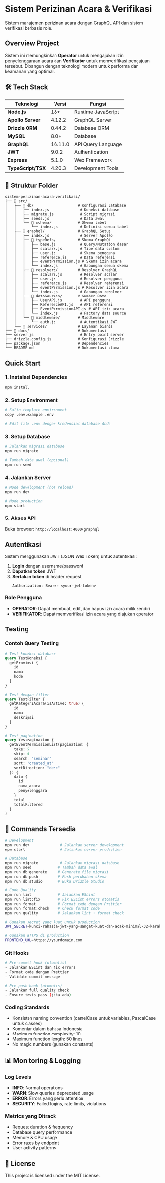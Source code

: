 # Sistem Perizinan Acara & Verifikasi

Sistem manajemen perizinan acara dengan GraphQL API dan sistem verifikasi berbasis role.

## Overview Project

Sistem ini memungkinkan **Operator** untuk mengajukan izin penyelenggaraan acara dan **Verifikator** untuk memverifikasi pengajuan tersebut. Dibangun dengan teknologi modern untuk performa dan keamanan yang optimal.

## 🛠️ Tech Stack

| Teknologi | Versi | Fungsi |
|-----------|-------|--------|
| **Node.js** | 18+ | Runtime JavaScript |
| **Apollo Server** | 4.12.2 | GraphQL Server |
| **Drizzle ORM** | 0.44.2 | Database ORM |
| **MySQL** | 8.0+ | Database |
| **GraphQL** | 16.11.0 | API Query Language |
| **JWT** | 9.0.2 | Authentication |
| **Express** | 5.1.0 | Web Framework |
| **TypeScript/TSX** | 4.20.3 | Development Tools |

## 📁 Struktur Folder

```
sistem-perizinan-acara-verifikasi/
├── 📁 src/
│   ├── 📁 db/                    # Konfigurasi Database
│   │   ├── index.js              # Koneksi database
│   │   ├── migrate.js            # Script migrasi
│   │   ├── seeds.js              # Data awal
│   │   └── 📁 schema/            # Skema tabel
│   │       └── index.js          # Definisi semua tabel
│   ├── 📁 graphql/               # GraphQL Setup
│   │   ├── index.js              # Server Apollo
│   │   ├── 📁 typeDefs/          # Skema GraphQL
│   │   │   ├── base.js           # Query/Mutation dasar
│   │   │   ├── scalars.js        # Tipe data custom
│   │   │   ├── user.js           # Skema pengguna
│   │   │   ├── reference.js      # Data referensi
│   │   │   ├── eventPermission.js # Skema izin acara
│   │   │   └── index.js          # Gabungan semua skema
│   │   ├── 📁 resolvers/         # Resolver GraphQL
│   │   │   ├── scalars.js        # Resolver scalar
│   │   │   ├── user.js           # Resolver pengguna
│   │   │   ├── reference.js      # Resolver referensi
│   │   │   ├── eventPermission.js # Resolver izin acara
│   │   │   └── index.js          # Gabungan resolver
│   │   ├── 📁 dataSources/       # Sumber Data
│   │   │   ├── UserAPI.js        # API pengguna
│   │   │   ├── ReferenceAPI.js   # API referensi
│   │   │   ├── EventPermissionAPI.js # API izin acara
│   │   │   └── index.js          # Factory data source
│   │   └── 📁 middleware/        # Middleware
│   │       └── auth.js           # Autentikasi JWT
│   └── 📁 services/              # Layanan bisnis
├── 📁 docs/                      # Dokumentasi
├── server.js                     # Entry point server
├── drizzle.config.js            # Konfigurasi Drizzle
├── package.json                 # Dependencies
└── README.md                    # Dokumentasi utama
```

## Quick Start

### 1. **Instalasi Dependencies**
```bash
npm install
```

### 2. **Setup Environment**
```bash
# Salin template environment
copy .env.example .env

# Edit file .env dengan kredensial database Anda
```

### 3. **Setup Database**
```bash
# Jalankan migrasi database
npm run migrate

# Tambah data awal (opsional)
npm run seed
```

### 4. **Jalankan Server**
```bash
# Mode development (hot reload)
npm run dev

# Mode production
npm start
```

### 5. **Akses API**
Buka browser: `http://localhost:4000/graphql`

## Autentikasi

Sistem menggunakan JWT (JSON Web Token) untuk autentikasi:

1. **Login** dengan username/password
2. **Dapatkan token** JWT
3. **Sertakan token** di header request:
   ```
   Authorization: Bearer <your-jwt-token>
   ```

### Role Pengguna
- **OPERATOR**: Dapat membuat, edit, dan hapus izin acara milik sendiri
- **VERIFIKATOR**: Dapat memverifikasi izin acara yang diajukan operator

## Testing

### Contoh Query Testing
```graphql
# Test koneksi database
query TestKoneksi {
  getProvinsi {
    id
    nama
    kode
  }
}

# Test dengan filter
query TestFilter {
  getKategoriAcara(isActive: true) {
    id
    nama
    deskripsi
  }
}

# Test pagination
query TestPagination {
  getEventPermissionList(pagination: {
    take: 5
    skip: 0
    search: "seminar"
    sort: "created_at"
    sortDirection: "desc"
  }) {
    data {
      id
      nama_acara
      penyelenggara
    }
    total
    totalFiltered
  }
}
```

## 🔧 Commands Tersedia

```bash
# Development
npm run dev              # Jalankan server development
npm start                # Jalankan server production

# Database
npm run migrate          # Jalankan migrasi database
npm run seed            # Tambah data awal
npm run db:generate     # Generate file migrasi
npm run db:push         # Push perubahan skema
npm run db:studio       # Buka Drizzle Studio

# Code Quality
npm run lint            # Jalankan ESLint
npm run lint:fix        # Fix ESLint errors otomatis
npm run format          # Format code dengan Prettier
npm run format:check    # Check format code
npm run quality         # Jalankan lint + format check

# Gunakan secret yang kuat untuk production
JWT_SECRET=kunci-rahasia-jwt-yang-sangat-kuat-dan-acak-minimal-32-karakter

# Gunakan HTTPS di production
FRONTEND_URL=https://yourdomain.com
```

### Git Hooks
```bash
# Pre-commit hook (otomatis)
- Jalankan ESLint dan fix errors
- Format code dengan Prettier
- Validate commit message

# Pre-push hook (otomatis)
- Jalankan full quality check
- Ensure tests pass (jika ada)
```

### Coding Standards
- Konsisten naming convention (camelCase untuk variables, PascalCase untuk classes)
- Komentar dalam bahasa Indonesia
- Maximum function complexity: 10
- Maximum function length: 50 lines
- No magic numbers (gunakan constants)

## 📊 Monitoring & Logging

### Log Levels
- **INFO**: Normal operations
- **WARN**: Slow queries, deprecated usage
- **ERROR**: Errors yang perlu attention
- **SECURITY**: Failed logins, rate limits, violations

### Metrics yang Ditrack
- Request duration & frequency
- Database query performance
- Memory & CPU usage
- Error rates by endpoint
- User activity patterns

## 📄 License

This project is licensed under the MIT License.
